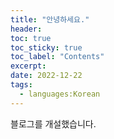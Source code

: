```yaml
---
title: "안녕하세요."
header:
toc: true
toc_sticky: true
toc_label: "Contents"
excerpt: 
date: 2022-12-22
tags:
  - languages:Korean
---
```


블로그를 개설했습니다. 